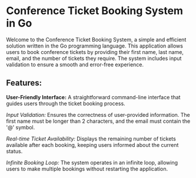 # Conference Ticket Booking System in Go
Welcome to the Conference Ticket Booking System, a simple and efficient solution written in the Go programming language. This application allows users to book conference tickets by providing their first name, last name, email, and the number of tickets they require. The system includes input validation to ensure a smooth and error-free experience.
## Features:
**User-Friendly Interface:** A straightforward command-line interface that guides users through the ticket booking process.

*Input Validation:* Ensures the correctness of user-provided information. The first name must be longer than 2 characters, and the email must contain the '@' symbol.

*Real-time Ticket Availability:* Displays the remaining number of tickets available after each booking, keeping users informed about the current status.

*Infinite Booking Loop:* The system operates in an infinite loop, allowing users to make multiple bookings without restarting the application.
